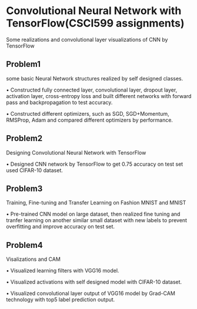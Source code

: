 # Convolutional Neural Network with TensorFlow(CSCI599 assignments)
Some realizations and convolutional layer visualizations of CNN by TensorFlow
## Problem1
some basic Neural Network structures realized by self designed classes. 

• Constructed fully connected layer, convolutional layer, dropout layer, activation layer, cross-entropy loss and built different networks with forward pass and backpropagation to test accuracy. 

• Constructed different optimizers, such as SGD, SGD+Momentum, RMSProp, Adam and compared different optimizers by performance.

## Problem2
Designing Convolutional Neural Network with TensorFlow

• Designed CNN network by TensorFlow to get 0.75 accuracy on test set used CIFAR-10 dataset. 

## Problem3
Training, Fine-tuning and Transfer Learning on Fashion MNIST and MNIST

• Pre-trained CNN model on large dataset, then realized fine tuning and tranfer learning on another similar small dataset with new labels to prevent overfitting and improve accuracy on test set. 

## Problem4
Visalizations and CAM

• Visualized learning filters with VGG16 model. 

• Visualized activations with self designed model with CIFAR-10 dataset. 

• Visualized convolutional layer output of VGG16 model by Grad-CAM technology with top5 label prediction output. 

